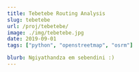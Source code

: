 ```yaml
---
title: Tebetebe Routing Analysis
slug: tebetebe
url: /proj/tebetebe/
image: ./img/tebetebe.jpg
date: 2019-09-01
tags: ["python", "openstreetmap", "osrm"]

blurb: Ngiyathandza em sebendini :)
---
```

